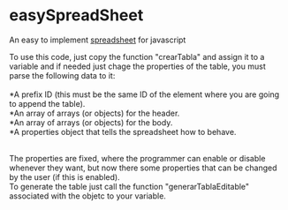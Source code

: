 # easySpreadSheet
An easy to implement <a href="https://erwrow.github.io/easySpreadSheet/ejemplo.html">spreadsheet</a> for javascript

To use this code, just copy the function "crearTabla" and assign it to a variable and if needed just chage the properties of the table, you must parse the following data to it:<br><br>
*A prefix ID (this must be the same ID of the element where you are going to append the table).<br>
*An array of arrays (or objects) for the header.<br>
*An array of arrays (or objects) for the body.<br>
*A properties object that tells the spreadsheet how to behave.<br><br>

The properties are fixed, where the programmer can enable or disable whenever they want, but now there some properties that can be changed by the user (if this is enabled).<br>
To generate the table just call the function "generarTablaEditable" associated with the objetc to your variable.
